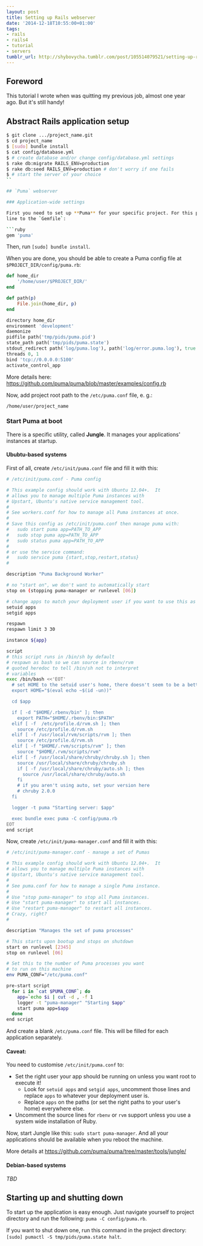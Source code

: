 ```yaml
---
layout: post
title: Setting up Rails webserver
date: '2014-12-18T10:55:00+01:00'
tags:
- rails
- rails4
- tutorial
- servers
tumblr_url: http://shybovycha.tumblr.com/post/105514079521/setting-up-rails-webserver
---
```


## Foreword

This tutorial I wrote when was quitting my previous job, almost one year ago. But it's still handy!

## Abstract Rails application setup

```bash
$ git clone .../project_name.git
$ cd project_name
$ [sudo] bundle install
$ cat config/database.yml
$ # create database and/or change config/database.yml settings
$ rake db:migrate RAILS_ENV=production
$ rake db:seed RAILS_ENV=production # don't worry if one fails
$ # start the server of your choice
``

## `Puma` webserver

### Application-wide settings

First you need to set up **Puma** for your specific project. For this purpose, add this
line to the `Gemfile`:

```ruby
gem 'puma'
```

Then, run `[sudo] bundle install`.

When you are done, you should be able to create a Puma config file at `$PROJECT_DIR/config/puma.rb`:

```ruby
def home_dir
    '/home/user/$PROJECT_DIR/'
end

def path(p)
    File.join(home_dir, p)
end

directory home_dir
environment 'development'
daemonize
pidfile path('tmp/pids/puma.pid')
state_path path('tmp/pids/puma.state')
stdout_redirect path('log/puma.log'), path('log/error.puma.log'), true
threads 0, 1
bind 'tcp://0.0.0.0:5100'
activate_control_app
```

More details here: <a href="https://github.com/puma/puma/blob/master/examples/config.rb">https://github.com/puma/puma/blob/master/examples/config.rb</a>

Now, add project root path to the `/etc/puma.conf` file, e. g.:

```
/home/user/project_name
```

### Start Puma at boot

There is a specific utility, called **Jungle**. It manages your applications' instances at startup.

#### Ububtu-based systems

First of all, create `/etc/init/puma.conf` file and fill it with this:

```bash
# /etc/init/puma.conf - Puma config

# This example config should work with Ubuntu 12.04+.  It
# allows you to manage multiple Puma instances with
# Upstart, Ubuntu's native service management tool.
#
# See workers.conf for how to manage all Puma instances at once.
#
# Save this config as /etc/init/puma.conf then manage puma with:
#   sudo start puma app=PATH_TO_APP
#   sudo stop puma app=PATH_TO_APP
#   sudo status puma app=PATH_TO_APP
#
# or use the service command:
#   sudo service puma {start,stop,restart,status}
#

description "Puma Background Worker"

# no "start on", we don't want to automatically start
stop on (stopping puma-manager or runlevel [06])

# change apps to match your deployment user if you want to use this as a less privileged user (recommended!)
setuid apps
setgid apps

respawn
respawn limit 3 30

instance ${app}

script
# this script runs in /bin/sh by default
# respawn as bash so we can source in rbenv/rvm
# quoted heredoc to tell /bin/sh not to interpret
# variables
exec /bin/bash <<'EOT'
  # set HOME to the setuid user's home, there doesn't seem to be a better, portable way
  export HOME="$(eval echo ~$(id -un))"

  cd $app

  if [ -d "$HOME/.rbenv/bin" ]; then
    export PATH="$HOME/.rbenv/bin:$PATH"
  elif [ -f  /etc/profile.d/rvm.sh ]; then
    source /etc/profile.d/rvm.sh
  elif [ -f /usr/local/rvm/scripts/rvm ]; then
    source /etc/profile.d/rvm.sh
  elif [ -f "$HOME/.rvm/scripts/rvm" ]; then
    source "$HOME/.rvm/scripts/rvm"
  elif [ -f /usr/local/share/chruby/chruby.sh ]; then
    source /usr/local/share/chruby/chruby.sh
    if [ -f /usr/local/share/chruby/auto.sh ]; then
      source /usr/local/share/chruby/auto.sh
    fi
    # if you aren't using auto, set your version here
    # chruby 2.0.0
  fi

  logger -t puma "Starting server: $app"

  exec bundle exec puma -C config/puma.rb
EOT
end script
```

Now, create `/etc/init/puma-manager.conf` and fill it with this:

```bash
# /etc/init/puma-manager.conf - manage a set of Pumas

# This example config should work with Ubuntu 12.04+.  It
# allows you to manage multiple Puma instances with
# Upstart, Ubuntu's native service management tool.
#
# See puma.conf for how to manage a single Puma instance.
#
# Use "stop puma-manager" to stop all Puma instances.
# Use "start puma-manager" to start all instances.
# Use "restart puma-manager" to restart all instances.
# Crazy, right?
#

description "Manages the set of puma processes"

# This starts upon bootup and stops on shutdown
start on runlevel [2345]
stop on runlevel [06]

# Set this to the number of Puma processes you want
# to run on this machine
env PUMA_CONF="/etc/puma.conf"

pre-start script
  for i in `cat $PUMA_CONF`; do
    app=`echo $i | cut -d , -f 1
    logger -t "puma-manager" "Starting $app"
    start puma app=$app
  done
end script
```

And create a blank `/etc/puma.conf` file. This will be filled for each application separately.

#### Caveat:

You need to customise `/etc/init/puma.conf` to:

* Set the right user your app should be running on unless you want root to execute it!
  * Look for `setuid apps` and `setgid apps`, uncomment those lines and replace `apps` to whatever your deployment user is.
  * Replace `apps` on the paths (or set the right paths to your user's home) everywhere else.
* Uncomment the source lines for `rbenv` or `rvm` support unless you use a system wide installation of Ruby.

Now, start Jungle like this: `sudo start puma-manager`.
And all your applications should be available when you reboot the machine.

More details at <a href="https://github.com/puma/puma/tree/master/tools/jungle/">https://github.com/puma/puma/tree/master/tools/jungle/</a>

#### Debian-based systems

_TBD_

## Starting up and shutting down

To start up the application is easy enough. Just navigate yourself to project directory and run the following: `puma -C config/puma.rb`.

If you want to shut down one, run this command in the project directory: `[sudo] pumactl -S tmp/pids/puma.state halt`.
